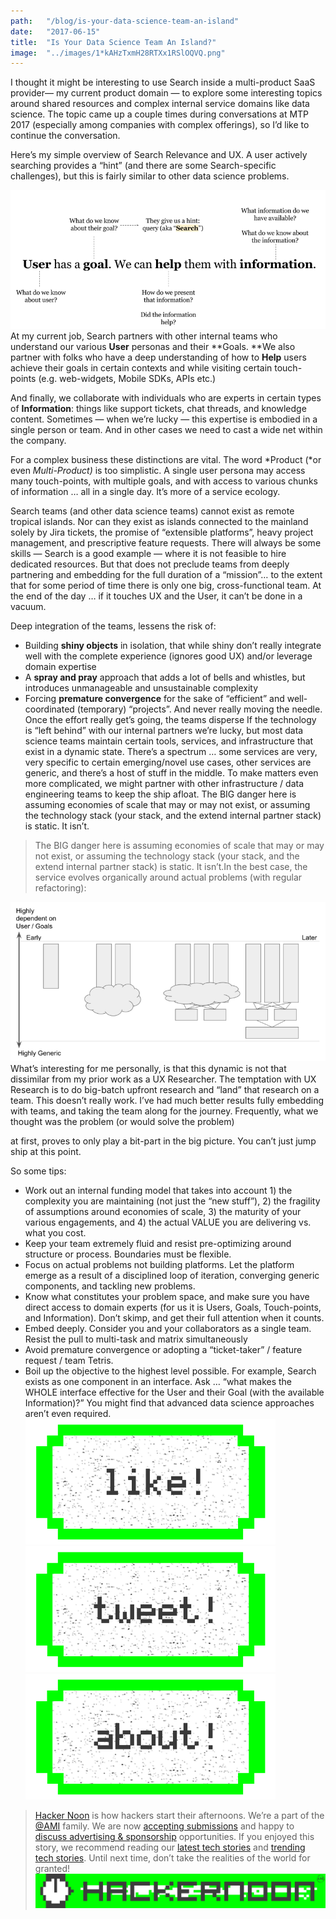 ```yaml
---
path:	"/blog/is-your-data-science-team-an-island"
date:	"2017-06-15"
title:	"Is Your Data Science Team An Island?"
image:	"../images/1*kAHzTxmH28RTXx1RSlOQVQ.png"
---
```


I thought it might be interesting to use Search inside a multi-product SaaS provider— my current product domain — to explore some interesting topics around shared resources and complex internal service domains like data science. The topic came up a couple times during conversations at MTP 2017 (especially among companies with complex offerings), so I’d like to continue the conversation.

Here’s my simple overview of Search Relevance and UX. A user actively searching provides a “hint” (and there are some Search-specific challenges), but this is fairly similar to other data science problems.

![](../images/1*kAHzTxmH28RTXx1RSlOQVQ.png)At my current job, Search partners with other internal teams who understand our various **User** personas and their **Goals. **We also partner with folks who have a deep understanding of how to **Help** users achieve their goals in certain contexts and while visiting certain touch-points (e.g. web-widgets, Mobile SDKs, APIs etc.)

 And finally, we collaborate with individuals who are experts in certain types of **Information**: things like support tickets, chat threads, and knowledge content. Sometimes — when we’re lucky — this expertise is embodied in a single person or team. And in other cases we need to cast a wide net within the company.

For a complex business these distinctions are vital. The word *Product (*or even *Multi-Product)* is too simplistic. A single user persona may access many touch-points, with multiple goals, and with access to various chunks of information … all in a single day. It’s more of a service ecology.

Search teams (and other data science teams) cannot exist as remote tropical islands. Nor can they exist as islands connected to the mainland solely by Jira tickets, the promise of “extensible platforms”, heavy project management, and prescriptive feature requests. There will always be some skills — Search is a good example — where it is not feasible to hire dedicated resources. But that does not preclude teams from deeply partnering and embedding for the full duration of a “mission”… to the extent that for some period of time there is only one big, cross-functional team. At the end of the day … if it touches UX and the User, it can’t be done in a vacuum.

Deep integration of the teams, lessens the risk of:

* Building **shiny objects** in isolation, that while shiny don’t really integrate well with the complete experience (ignores good UX) and/or leverage domain expertise
* A **spray and pray** approach that adds a lot of bells and whistles, but introduces unmanageable and unsustainable complexity
* Forcing **premature convergence** for the sake of “efficient” and well-coordinated (temporary) “projects”. And never really moving the needle. Once the effort really get’s going, the teams disperse
If the technology is “left behind” with our internal partners we’re lucky, but most data science teams maintain certain tools, services, and infrastructure that exist in a dynamic state. There’s a spectrum … some services are very, very specific to certain emerging/novel use cases, other services are generic, and there’s a host of stuff in the middle. To make matters even more complicated, we might partner with other infrastructure / data engineering teams to keep the ship afloat. The BIG danger here is assuming economies of scale that may or may not exist, or assuming the technology stack (your stack, and the extend internal partner stack) is static. It isn’t.


> The BIG danger here is assuming economies of scale that may or may not exist, or assuming the technology stack (your stack, and the extend internal partner stack) is static. It isn’t.In the best case, the service evolves organically around actual problems (with regular refactoring):

![](../images/1*K-2lpeC5CoSp6LC9NMd7GA.png)What’s interesting for me personally, is that this dynamic is not that dissimilar from my prior work as a UX Researcher. The temptation with UX Research is to do big-batch upfront research and “land” that research on a team. This doesn’t really work. I’ve had much better results fully embedding with teams, and taking the team along for the journey. Frequently, what we thought was the problem (or would solve the problem)

 at first, proves to only play a bit-part in the big picture. You can’t just jump ship at this point.

So some tips:

* Work out an internal funding model that takes into account 1) the complexity you are maintaining (not just the “new stuff”), 2) the fragility of assumptions around economies of scale, 3) the maturity of your various engagements, and 4) the actual VALUE you are delivering vs. what you cost.
* Keep your team extremely fluid and resist pre-optimizing around structure or process. Boundaries must be flexible.
* Focus on actual problems not building platforms. Let the platform emerge as a result of a disciplined loop of iteration, converging generic components, and tackling new problems.
* Know what constitutes your problem space, and make sure you have direct access to domain experts (for us it is Users, Goals, Touch-points, and Information). Don’t skimp, and get their full attention when it counts.
* Embed deeply. Consider you and your collaborators as a single team. Resist the pull to multi-task and matrix simultaneously
* Avoid premature convergence or adopting a “ticket-taker” / feature request / team Tetris.
* Boil up the objective to the highest level possible. For example, Search exists as one component in an interface. Ask … “what makes the WHOLE interface effective for the User and their Goal (with the available Information)?” You might find that advanced data science approaches aren’t even required.
[![](../images/1*0hqOaABQ7XGPT-OYNgiUBg.png)](http://bit.ly/HackernoonFB)[![](../images/1*Vgw1jkA6hgnvwzTsfMlnpg.png)](https://goo.gl/k7XYbx)[![](../images/1*gKBpq1ruUi0FVK2UM_I4tQ.png)](https://goo.gl/4ofytp)
> [Hacker Noon](http://bit.ly/Hackernoon) is how hackers start their afternoons. We’re a part of the [@AMI](http://bit.ly/atAMIatAMI) family. We are now [accepting submissions](http://bit.ly/hackernoonsubmission) and happy to [discuss advertising & sponsorship](mailto:partners@amipublications.com) opportunities.
> If you enjoyed this story, we recommend reading our [latest tech stories](http://bit.ly/hackernoonlatestt) and [trending tech stories](https://hackernoon.com/trending). Until next time, don’t take the realities of the world for granted!![](../images/1*35tCjoPcvq6LbB3I6Wegqw.jpeg)